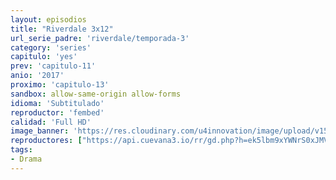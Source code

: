 ```yaml
---
layout: episodios
title: "Riverdale 3x12"
url_serie_padre: 'riverdale/temporada-3'
category: 'series'
capitulo: 'yes'
prev: 'capitulo-11'
anio: '2017'
proximo: 'capitulo-13'
sandbox: allow-same-origin allow-forms
idioma: 'Subtitulado'
reproductor: 'fembed'
calidad: 'Full HD'
image_banner: 'https://res.cloudinary.com/u4innovation/image/upload/v1565152608/maxresdefault-min_vy9nnj.jpg'
reproductores: ["https://api.cuevana3.io/rr/gd.php?h=ek5lbm9xYWNrS0xJMVp5b21KREk0dFBLbjVkaHhkRGdrOG1jbnBpUnhhS1YzSnViZmJ6VHdaR3haSUNpdDg3VjJLYWhvNnphb3NDNXBLQ01uS3lydTlTU3FadVkyUT09"]
tags:
- Drama
---
```











